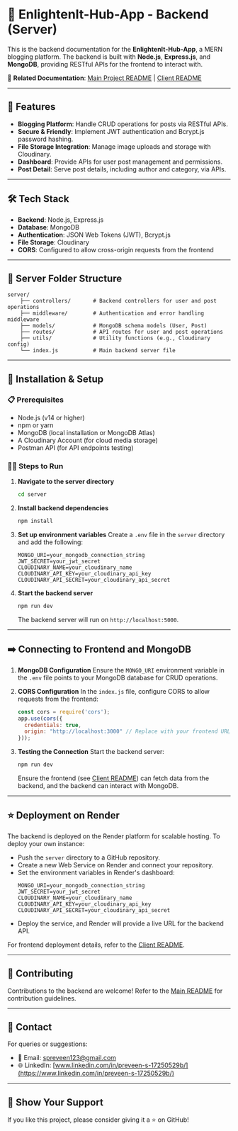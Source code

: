 # 🌟 EnlightenIt-Hub-App - Backend (Server)

This is the backend documentation for the **EnlightenIt-Hub-App**, a MERN blogging platform. The backend is built with **Node.js**, **Express.js**, and **MongoDB**, providing RESTful APIs for the frontend to interact with. 

🔗 **Related Documentation**: [Main Project README](../README.md) | [Client README](../client/README.md)

---

## 🚀 Features

- **Blogging Platform**: Handle CRUD operations for posts via RESTful APIs.
- **Secure & Friendly**: Implement JWT authentication and Bcrypt.js password hashing.
- **File Storage Integration**: Manage image uploads and storage with Cloudinary.
- **Dashboard**: Provide APIs for user post management and permissions.
- **Post Detail**: Serve post details, including author and category, via APIs.

---

## 🛠️ Tech Stack
- **Backend**: Node.js, Express.js
- **Database**: MongoDB
- **Authentication**: JSON Web Tokens (JWT), Bcrypt.js
- **File Storage**: Cloudinary
- **CORS**: Configured to allow cross-origin requests from the frontend

---

## 📂 Server Folder Structure
```plaintext
server/
    ├── controllers/       # Backend controllers for user and post operations
    ├── middleware/        # Authentication and error handling middleware
    ├── models/            # MongoDB schema models (User, Post)
    ├── routes/            # API routes for user and post operations
    ├── utils/             # Utility functions (e.g., Cloudinary config)
    └── index.js           # Main backend server file
```

---

## 🧪 Installation & Setup
### 📋 Prerequisites
- Node.js (v14 or higher)
- npm or yarn
- MongoDB (local installation or MongoDB Atlas)
- A Cloudinary Account (for cloud media storage)
- Postman API (for API endpoints testing)

### 🧑‍💻 Steps to Run
1. **Navigate to the server directory**
   ```bash
   cd server
   ```

2. **Install backend dependencies**
   ```bash
   npm install
   ```

3. **Set up environment variables**
   Create a `.env` file in the `server` directory and add the following:
   ```env
   MONGO_URI=your_mongodb_connection_string
   JWT_SECRET=your_jwt_secret
   CLOUDINARY_NAME=your_cloudinary_name
   CLOUDINARY_API_KEY=your_cloudinary_api_key
   CLOUDINARY_API_SECRET=your_cloudinary_api_secret
   ```

4. **Start the backend server**
   ```bash
   npm run dev
   ```
   The backend server will run on `http://localhost:5000`.

---

## ➡️ Connecting to Frontend and MongoDB
1. **MongoDB Configuration**
   Ensure the `MONGO_URI` environment variable in the `.env` file points to your MongoDB database for CRUD operations.

2. **CORS Configuration**
   In the `index.js` file, configure CORS to allow requests from the frontend:
   ```javascript
   const cors = require('cors');
   app.use(cors({
     credentials: true,
     origin: "http://localhost:3000" // Replace with your frontend URL
   }));
   ```

3. **Testing the Connection**
   Start the backend server:
   ```bash
   npm run dev
   ```
   Ensure the frontend (see [Client README](../client/README.md)) can fetch data from the backend, and the backend can interact with MongoDB.

---

## ⭐ Deployment on Render
The backend is deployed on the Render platform for scalable hosting. To deploy your own instance:
- Push the `server` directory to a GitHub repository.
- Create a new Web Service on Render and connect your repository.
- Set the environment variables in Render's dashboard:
  ```env
  MONGO_URI=your_mongodb_connection_string
  JWT_SECRET=your_jwt_secret
  CLOUDINARY_NAME=your_cloudinary_name
  CLOUDINARY_API_KEY=your_cloudinary_api_key
  CLOUDINARY_API_SECRET=your_cloudinary_api_secret
  ```
- Deploy the service, and Render will provide a live URL for the backend API.

For frontend deployment details, refer to the [Client README](../client/README.md).

---

## 🤝 Contributing
Contributions to the backend are welcome! Refer to the [Main README](../README.md) for contribution guidelines.

---

## 📧 Contact
For queries or suggestions:
- 📩 Email: [spreveen123@gmail.com](mailto:spreveen123@gmail.com)
- 🌐 LinkedIn: [www.linkedin.com/in/preveen-s-17250529b/](https://www.linkedin.com/in/preveen-s-17250529b/)

---

## 🌟 Show Your Support
If you like this project, please consider giving it a ⭐ on GitHub!
